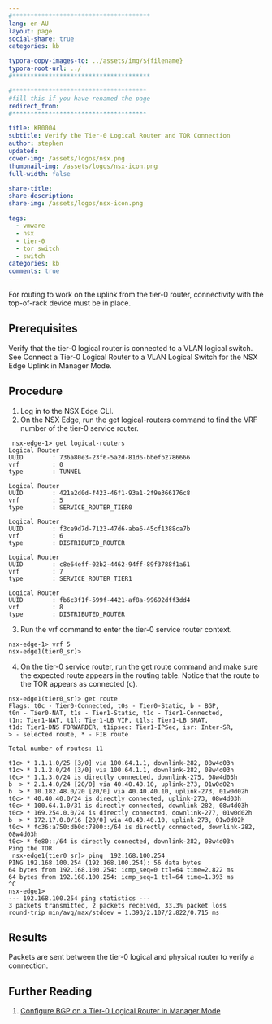 ```yaml
---
#**************************************
lang: en-AU
layout: page
social-share: true
categories: kb

typora-copy-images-to: ../assets/img/${filename}
typora-root-url: ../
#**************************************

#*************************************
#fill this if you have renamed the page
redirect_from:
#*************************************

title: KB0004
subtitle: Verify the Tier-0 Logical Router and TOR Connection
author: stephen
updated:
cover-img: /assets/logos/nsx.png
thumbnail-img: /assets/logos/nsx-icon.png
full-width: false

share-title:
share-description: 
share-img: /assets/logos/nsx-icon.png

tags:
  - vmware
  - nsx
  - tier-0
  - tor switch
  - switch
categories: kb
comments: true
---
```


For routing to work on the uplink from the tier-0 router, connectivity with the top-of-rack device must be in place.

## Prerequisites

Verify that the tier-0 logical router is connected to a VLAN logical switch. See Connect a Tier-0 Logical Router to a VLAN Logical Switch for the NSX Edge Uplink in Manager Mode.

## Procedure

1. Log in to the NSX Edge CLI.
2. On the NSX Edge, run the get logical-routers command to find the VRF number of the tier-0 service router.

```terminal
 nsx-edge-1> get logical-routers
Logical Router
UUID        : 736a80e3-23f6-5a2d-81d6-bbefb2786666
vrf         : 0
type        : TUNNEL

Logical Router
UUID        : 421a2d0d-f423-46f1-93a1-2f9e366176c8
vrf         : 5
type        : SERVICE_ROUTER_TIER0

Logical Router
UUID        : f3ce9d7d-7123-47d6-aba6-45cf1388ca7b
vrf         : 6
type        : DISTRIBUTED_ROUTER

Logical Router
UUID        : c8e64eff-02b2-4462-94ff-89f3788f1a61
vrf         : 7
type        : SERVICE_ROUTER_TIER1

Logical Router
UUID        : fb6c3f1f-599f-4421-af8a-99692dff3dd4
vrf         : 8
type        : DISTRIBUTED_ROUTER
```

3. Run the vrf <number> command to enter the tier-0 service router context.

``` terminal
nsx-edge-1> vrf 5
nsx-edge1(tier0_sr)> 
```

4. On the tier-0 service router, run the get route command and make sure the expected route appears in the routing table.
   Notice that the route to the TOR appears as connected (c).

```terminal
nsx-edge1(tier0_sr)> get route
Flags: t0c - Tier0-Connected, t0s - Tier0-Static, b - BGP,
t0n - Tier0-NAT, t1s - Tier1-Static, t1c - Tier1-Connected,
t1n: Tier1-NAT, t1l: Tier1-LB VIP, t1ls: Tier1-LB SNAT,
t1d: Tier1-DNS FORWARDER, t1ipsec: Tier1-IPSec, isr: Inter-SR,
> - selected route, * - FIB route

Total number of routes: 11

t1c> * 1.1.1.0/25 [3/0] via 100.64.1.1, downlink-282, 08w4d03h
t1c> * 1.1.2.0/24 [3/0] via 100.64.1.1, downlink-282, 08w4d03h
t0c> * 1.1.3.0/24 is directly connected, downlink-275, 08w4d03h
b  > * 2.1.4.0/24 [20/0] via 40.40.40.10, uplink-273, 01w0d02h
b  > * 10.182.48.0/20 [20/0] via 40.40.40.10, uplink-273, 01w0d02h
t0c> * 40.40.40.0/24 is directly connected, uplink-273, 08w4d03h
t0c> * 100.64.1.0/31 is directly connected, downlink-282, 08w4d03h
t0c> * 169.254.0.0/24 is directly connected, downlink-277, 01w0d02h
b  > * 172.17.0.0/16 [20/0] via 40.40.40.10, uplink-273, 01w0d02h
t0c> * fc36:a750:db0d:7800::/64 is directly connected, downlink-282, 08w4d03h
t0c> * fe80::/64 is directly connected, downlink-282, 08w4d03h
Ping the TOR.
 nsx-edge1(tier0_sr)> ping	192.168.100.254
PING 192.168.100.254 (192.168.100.254): 56 data bytes
64 bytes from 192.168.100.254: icmp_seq=0 ttl=64 time=2.822 ms
64 bytes from 192.168.100.254: icmp_seq=1 ttl=64 time=1.393 ms
^C
nsx-edge1>
--- 192.168.100.254 ping statistics ---
3 packets transmitted, 2 packets received, 33.3% packet loss
round-trip min/avg/max/stddev = 1.393/2.107/2.822/0.715 ms
```

## Results

Packets are sent between the tier-0 logical and physical router to verify a connection.

## Further Reading

1. [Configure BGP on a Tier-0 Logical Router in Manager Mode](https://docs.vmware.com/en/VMware-NSX-T-Data-Center/3.1/administration/GUID-4BC07C6A-DC62-496B-A6A9-7219ACF5AC7B.html)
